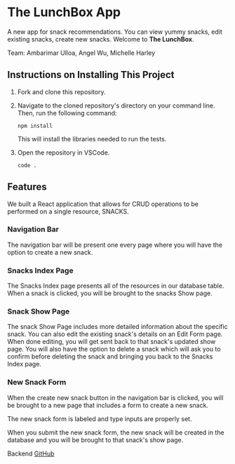 # The LunchBox App

A new app for snack recommendations. You can view yummy snacks, edit existing snacks, create new snacks. Welcome to <strong>The LunchBox</strong>.

Team: Ambarimar Ulloa, Angel Wu, Michelle Harley

## Instructions on Installing This Project

1. Fork and clone this repository.

1. Navigate to the cloned repository's directory on your command line. Then, run the following command:

   ```
   npm install
   ```

   This will install the libraries needed to run the tests.

1. Open the repository in VSCode.

   ```
   code .
   ```

## Features

We built a React application that allows for CRUD operations to be performed on a single resource, SNACKS.

### Navigation Bar

The navigation bar will be present one every page where you will have the option to create a new snack.

### Snacks Index Page

The Snacks Index page presents all of the resources in our database table.
When a snack is clicked, you will be brought to the snacks Show page.

### Snack Show Page

The snack Show Page includes more detailed information about the specific snack.
You can also edit the existing snack's details on an Edit Form page.
When done editing, you will get sent back to that snack's updated show page.
You will also have the option to delete a snack which will ask you to confirm before deleting the snack and bringing you back to the Snacks Index page.

### New Snack Form

When the create new snack button in the navigation bar is clicked, you will be brought to a new page that includes a form to create a new snack.

The new snack form is labeled and type inputs are properly set.

When you submit the new snack form, the new snack will be created in the database and you will be brought to that snack's show page.

Backend [GitHub](https://github.com/angels178/lunchbox-backend)
